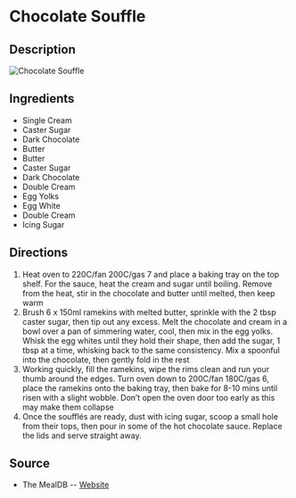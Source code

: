 # Chocolate Souffle

## Description
![Chocolate Souffle](https://www.themealdb.com/images/media/meals/twspvx1511784937.jpg "Chocolate Souffle")

## Ingredients
- Single Cream
- Caster Sugar
- Dark Chocolate
- Butter
- Butter
- Caster Sugar
- Dark Chocolate
- Double Cream
- Egg Yolks
- Egg White
- Double Cream
- Icing Sugar

## Directions
1. Heat oven to 220C/fan 200C/gas 7 and place a baking tray on the top shelf. For the sauce, heat the cream and sugar until boiling. Remove from the heat, stir in the chocolate and butter until melted, then keep warm
2. Brush 6 x 150ml ramekins with melted butter, sprinkle with the 2 tbsp caster sugar, then tip out any excess. Melt the chocolate and cream in a bowl over a pan of simmering water, cool, then mix in the egg yolks. Whisk the egg whites until they hold their shape, then add the sugar, 1 tbsp at a time, whisking back to the same consistency. Mix a spoonful into the chocolate, then gently fold in the rest
3. Working quickly, fill the ramekins, wipe the rims clean and run your thumb around the edges. Turn oven down to 200C/fan 180C/gas 6, place the ramekins onto the baking tray, then bake for 8-10 mins until risen with a slight wobble. Don’t open the oven door too early as this may make them collapse
4. Once the soufflés are ready, dust with icing sugar, scoop a small hole from their tops, then pour in some of the hot chocolate sauce. Replace the lids and serve straight away.

## Source

- The MealDB -- [Website](https://themealdb.com)
